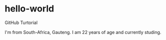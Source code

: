 # hello-world
GitHub Turtorial

I'm from South-Africa, Gauteng. I am 22 years of age and currently studing.
